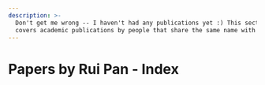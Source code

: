 ```yaml
---
description: >-
  Don't get me wrong -- I haven't had any publications yet :) This section
  covers academic publications by people that share the same name with me!
---
```


# Papers by Rui Pan - Index

